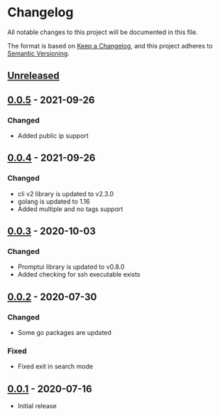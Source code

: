 # Changelog

All notable changes to this project will be documented in this file.

The format is based on [Keep a Changelog](https://keepachangelog.com/en/1.0.0/),
and this project adheres to [Semantic Versioning](https://semver.org/spec/v2.0.0.html).

## [Unreleased]

## [0.0.5] - 2021-09-26

### Changed
- Added public ip support

## [0.0.4] - 2021-09-26

### Changed
- cli v2 library is updated to v2.3.0
- golang is updated to 1.16
- Added multiple and no tags support

## [0.0.3] - 2020-10-03

### Changed
- Promptui library is updated to v0.8.0
- Added checking for ssh executable exists

## [0.0.2] - 2020-07-30

### Changed
- Some go packages are updated

### Fixed
- Fixed exit in search mode

## [0.0.1] - 2020-07-16

- Initial release

[unreleased]: https://github.com/LuciferInLove/dynamic-sshmenu-aws/compare/v0.0.5...HEAD
[0.0.5]: https://github.com/LuciferInLove/dynamic-sshmenu-aws/compare/v0.0.4...v0.0.5
[0.0.4]: https://github.com/LuciferInLove/dynamic-sshmenu-aws/compare/v0.0.3...v0.0.4
[0.0.3]: https://github.com/LuciferInLove/dynamic-sshmenu-aws/compare/v0.0.2...v0.0.3
[0.0.2]: https://github.com/LuciferInLove/dynamic-sshmenu-aws/compare/v0.0.1...v0.0.2
[0.0.1]: https://github.com/LuciferInLove/dynamic-sshmenu-aws/releases/tag/v0.0.1
